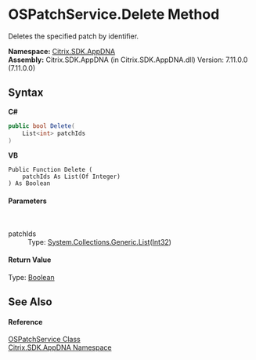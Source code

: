# OSPatchService.Delete Method 
 

Deletes the specified patch by identifier.

**Namespace:**&nbsp;[Citrix.SDK.AppDNA](index.md)<br />**Assembly:**&nbsp;Citrix.SDK.AppDNA (in Citrix.SDK.AppDNA.dll) Version: 7.11.0.0 (7.11.0.0)

## Syntax

**C#**
```csharp
public bool Delete(
	List<int> patchIds
)
```

**VB**
```vbnet
Public Function Delete ( 
	patchIds As List(Of Integer)
) As Boolean
```


#### Parameters
&nbsp;<dl><dt>patchIds</dt><dd>Type: <a href="http://msdn2.microsoft.com/en-us/library/6sh2ey19" target="_blank">System.Collections.Generic.List</a>(<a href="http://msdn2.microsoft.com/en-us/library/td2s409d" target="_blank">Int32</a>)<br /></dd></dl>

#### Return Value
Type: <a href="http://msdn2.microsoft.com/en-us/library/a28wyd50" target="_blank">Boolean</a><br />

## See Also


#### Reference
<a href="2e946539-dc5f-62e8-5405-e89731ee69a1">OSPatchService Class</a><br /><a href="fe2d265b-410b-8b11-1eb4-a790e0b062bf">Citrix.SDK.AppDNA Namespace</a><br />